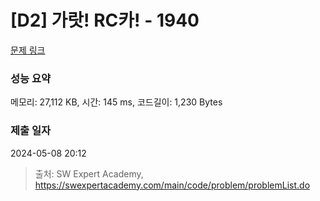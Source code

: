 # [D2] 가랏! RC카! - 1940 

[문제 링크](https://swexpertacademy.com/main/code/problem/problemDetail.do?contestProbId=AV5PjMgaALgDFAUq) 

### 성능 요약

메모리: 27,112 KB, 시간: 145 ms, 코드길이: 1,230 Bytes

### 제출 일자

2024-05-08 20:12



> 출처: SW Expert Academy, https://swexpertacademy.com/main/code/problem/problemList.do
